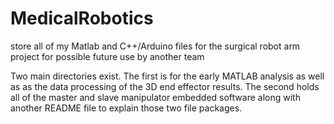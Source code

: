 # MedicalRobotics
store all of my Matlab and C++/Arduino files for the surgical robot arm project for possible future use by another team

Two main directories exist. The first is for the early MATLAB analysis as well as as the data processing of the 3D end effector results.
The second holds all of the master and slave manipulator embedded software along with another README file to explain those two file packages.

